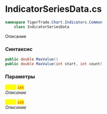 
# IndicatorSeriesData.cs
```csharp
namespace TigerTrade.Chart.Indicators.Common  
    class IndicatorSeriesData
```

Описание

### Синтаксис
```csharp
public double MaxValue()
public double MaxValue(int start, int count)
```

### Параметры  
<mark style="color:yellow;">**`start`**</mark> <mark style="color:red;">`int`</mark>  
 *Описание*  
  
<mark style="color:yellow;">**`count`**</mark> <mark style="color:red;">`int`</mark>  
 *Описание*  
  

                    
                    
